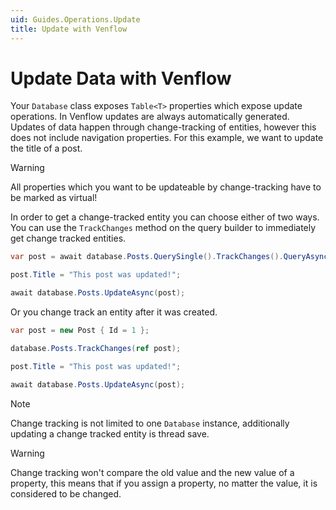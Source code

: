 ```yaml
---
uid: Guides.Operations.Update
title: Update with Venflow
---
```


# Update Data with Venflow

Your `Database` class exposes `Table<T>` properties which expose update operations. In Venflow updates are always automatically generated. Updates of data happen through change-tracking of entities, however this does not include navigation properties. For this example, we want to update the title of a post.

> [!WARNING] 
> All properties which you want to be updateable by change-tracking have to  be marked as virtual!

In order to get a change-tracked entity you can choose either of two ways. You can use the `TrackChanges` method on the query builder to immediately get change tracked entities.

```cs
var post = await database.Posts.QuerySingle().TrackChanges().QueryAsync();

post.Title = "This post was updated!";

await database.Posts.UpdateAsync(post);
```

Or you change track an entity after it was created.

```cs
var post = new Post { Id = 1 };

database.Posts.TrackChanges(ref post);

post.Title = "This post was updated!";

await database.Posts.UpdateAsync(post);
```
> [!NOTE] 
> Change tracking is not limited to one `Database` instance, additionally updating a change tracked entity is thread save.

> [!WARNING] 
> Change tracking won't compare the old value and the new value of a property, this means that if you assign a property, no matter the value, it is considered to be changed.